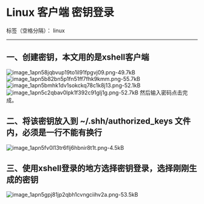# Linux 客户端 密钥登录

标签（空格分隔）： linux

---
## 一、创建密钥，本文用的是xshell客户端
![image_1apn58jqbvup19to1il91fpgvj09.png-49.7kB][1]
![image_1apn5b82bn5p1fn51ff7fhk9kmm.png-55.7kB][2]
![image_1apn5bmhk1dv1sokckq78c1k8j13.png-52.1kB][3]
![image_1apn5c2qbav0lpk1f392c91glj1g.png-52.7kB][4]
然后输入密码点击完成。
## 二、将该密钥放入到  ~/.shh/authorized_keys 文件内，必须是一行不能有换行
![image_1apn5fv0l13tr6flj6hbnir8t1t.png-4.5kB][5]
## 三、使用xshell登录的地方选择密钥登录，选择刚刚生成的密钥
![image_1apn5gpj81jp2qbh1cvngciihv2a.png-53.5kB][6]


  [1]: http://static.zybuluo.com/Great-Chinese/pssdkxsa4aw8r3eisbll583k/image_1apn58jqbvup19to1il91fpgvj09.png
  [2]: http://static.zybuluo.com/Great-Chinese/hixq8ar1sykemvi83l14lzwp/image_1apn5b82bn5p1fn51ff7fhk9kmm.png
  [3]: http://static.zybuluo.com/Great-Chinese/mqd0ifn6evsws6jcljmj4tj4/image_1apn5bmhk1dv1sokckq78c1k8j13.png
  [4]: http://static.zybuluo.com/Great-Chinese/d9bprkelaxyvthau2kgetnmm/image_1apn5c2qbav0lpk1f392c91glj1g.png
  [5]: http://static.zybuluo.com/Great-Chinese/s8j29fp8jh65ra83ynzfdm4w/image_1apn5fv0l13tr6flj6hbnir8t1t.png
  [6]: http://static.zybuluo.com/Great-Chinese/2aofgia529bf9o99vmdu1ag1/image_1apn5gpj81jp2qbh1cvngciihv2a.png